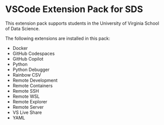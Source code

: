 # VSCode Extension Pack for SDS

This extension pack supports students in the University of
Virginia School of Data Science.

The following extensions are installed in this pack:

- Docker
- GitHub Codespaces
- GitHub Copilot
- Python
- Python Debugger
- Rainbow CSV
- Remote Development
- Remote Containers
- Remote SSH
- Remote WSL
- Remote Explorer
- Remote Server
- VS Live Share
- YAML
